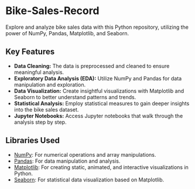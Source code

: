 # Bike-Sales-Record
Explore and analyze bike sales data with this Python repository, utilizing the power of NumPy, Pandas, Matplotlib, and Seaborn.

## Key Features

- **Data Cleaning:** The data is preprocessed and cleaned to ensure meaningful analysis.
- **Exploratory Data Analysis (EDA):** Utilize NumPy and Pandas for data manipulation and exploration.
- **Data Visualization:** Create insightful visualizations with Matplotlib and Seaborn to better understand patterns and trends.
- **Statistical Analysis:** Employ statistical measures to gain deeper insights into the bike sales dataset.
- **Jupyter Notebooks:** Access Jupyter notebooks that walk through the analysis step by step.

## Libraries Used

- [NumPy](https://numpy.org/): For numerical operations and array manipulations.
- [Pandas](https://pandas.pydata.org/): For data manipulation and analysis.
- [Matplotlib](https://matplotlib.org/): For creating static, animated, and interactive visualizations in Python.
- [Seaborn](https://seaborn.pydata.org/): For statistical data visualization based on Matplotlib.

